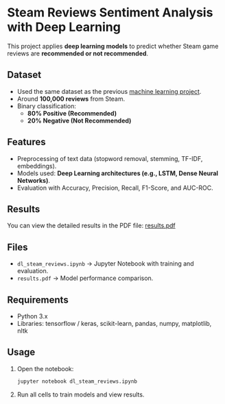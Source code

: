 # Steam Reviews Sentiment Analysis with Deep Learning

This project applies **deep learning models** to predict whether Steam game reviews are **recommended or not recommended**.

## Dataset
- Used the same dataset as the previous [machine learning project](https://github.com/Emirhanyld/Machine-Learning-on-Steam-Reviews?tab=readme-ov-file).  
- Around **100,000 reviews** from Steam.  
- Binary classification:  
  - **80% Positive (Recommended)**  
  - **20% Negative (Not Recommended)**  

## Features
- Preprocessing of text data (stopword removal, stemming, TF-IDF, embeddings).  
- Models used: **Deep Learning architectures (e.g., LSTM, Dense Neural Networks)**.  
- Evaluation with Accuracy, Precision, Recall, F1-Score, and AUC-ROC.

## Results
You can view the detailed results in the PDF file: [results.pdf](results.pdf)  

## Files
- `dl_steam_reviews.ipynb` → Jupyter Notebook with training and evaluation.  
- `results.pdf` → Model performance comparison.  

## Requirements
- Python 3.x  
- Libraries: tensorflow / keras, scikit-learn, pandas, numpy, matplotlib, nltk  

## Usage
1. Open the notebook:  
   ```bash
   jupyter notebook dl_steam_reviews.ipynb
   ```
2. Run all cells to train models and view results.
